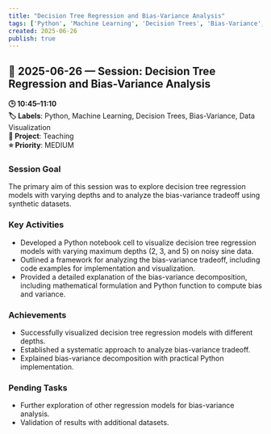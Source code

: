 ```yaml
---
title: "Decision Tree Regression and Bias-Variance Analysis"
tags: ['Python', 'Machine Learning', 'Decision Trees', 'Bias-Variance', 'Data Visualization']
created: 2025-06-26
publish: true
---
```


## 📅 2025-06-26 — Session: Decision Tree Regression and Bias-Variance Analysis

**🕒 10:45–11:10**  
**🏷️ Labels**: Python, Machine Learning, Decision Trees, Bias-Variance, Data Visualization  
**📂 Project**: Teaching  
**⭐ Priority**: MEDIUM  


### Session Goal
The primary aim of this session was to explore decision tree regression models with varying depths and to analyze the bias-variance tradeoff using synthetic datasets.

### Key Activities
- Developed a Python notebook cell to visualize decision tree regression models with varying maximum depths (2, 3, and 5) on noisy sine data.
- Outlined a framework for analyzing the bias-variance tradeoff, including code examples for implementation and visualization.
- Provided a detailed explanation of the bias-variance decomposition, including mathematical formulation and Python function to compute bias and variance.

### Achievements
- Successfully visualized decision tree regression models with different depths.
- Established a systematic approach to analyze bias-variance tradeoff.
- Explained bias-variance decomposition with practical Python implementation.

### Pending Tasks
- Further exploration of other regression models for bias-variance analysis.
- Validation of results with additional datasets.
